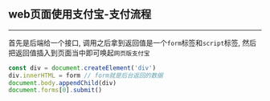 
## web页面使用支付宝-支付流程
---

首先是后端给一个接口, 调用之后拿到返回值是一个`form`标签和`script`标签, 然后把返回值插入到页面当中即可唤起`网页版支付宝`

```js
const div = document.createElement('div')
div.innerHTML = form // form就是后台返回的数据
document.body.appendChild(div)
document.forms[0].submit()
```
